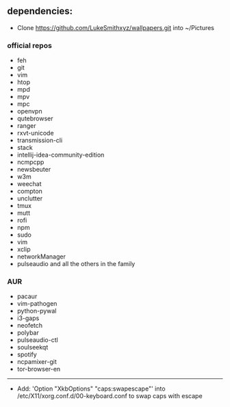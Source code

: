 ## dependencies: 
* Clone https://github.com/LukeSmithxyz/wallpapers.git into ~/Pictures  
### official repos
* feh
* git
* vim
* htop
* mpd
* mpv
* mpc
* openvpn
* qutebrowser
* ranger
* rxvt-unicode
* transmission-cli
* stack
* intellij-idea-community-edition
* ncmpcpp
* newsbeuter
* w3m
* weechat
* compton
* unclutter
* tmux
* mutt
* rofi
* npm
* sudo
* vim
* xclip
* networkManager
* pulseaudio and all the others in the family
### AUR
* pacaur
* vim-pathogen
* python-pywal
* i3-gaps
* neofetch
* polybar
* pulseaudio-ctl
* soulseekqt
* spotify
* ncpamixer-git
* tor-browser-en
--------------------


* Add: 'Option "XkbOptions" "caps:swapescape"' into /etc/X11/xorg.conf.d/00-keyboard.conf to swap caps with escape


